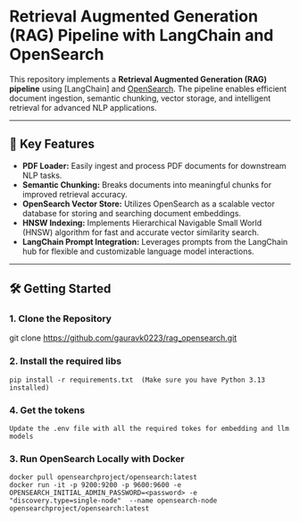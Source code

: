 # Retrieval Augmented Generation (RAG) Pipeline with LangChain and OpenSearch

This repository implements a **Retrieval Augmented Generation (RAG) pipeline** using [LangChain] and [OpenSearch](https://opensearch.org/). The pipeline enables efficient document ingestion, semantic chunking, vector storage, and intelligent retrieval for advanced NLP applications.

---

## 🚀 Key Features

- **PDF Loader:** Easily ingest and process PDF documents for downstream NLP tasks.
- **Semantic Chunking:** Breaks documents into meaningful chunks for improved retrieval accuracy.
- **OpenSearch Vector Store:** Utilizes OpenSearch as a scalable vector database for storing and searching document embeddings.
- **HNSW Indexing:** Implements Hierarchical Navigable Small World (HNSW) algorithm for fast and accurate vector similarity search.
- **LangChain Prompt Integration:** Leverages prompts from the LangChain hub for flexible and customizable language model interactions.

---

## 🛠️ Getting Started

### 1. Clone the Repository
git clone https://github.com/gauravk0223/rag_opensearch.git

### 2. Install the required libs
    pip install -r requirements.txt  (Make sure you have Python 3.13 installed)

### 4. Get the tokens 
    Update the .env file with all the required tokes for embedding and llm models

### 3. Run OpenSearch Locally with Docker
    docker pull opensearchproject/opensearch:latest
    docker run -it -p 9200:9200 -p 9600:9600 -e OPENSEARCH_INITIAL_ADMIN_PASSWORD=<password> -e "discovery.type=single-node"  --name opensearch-node opensearchproject/opensearch:latest
